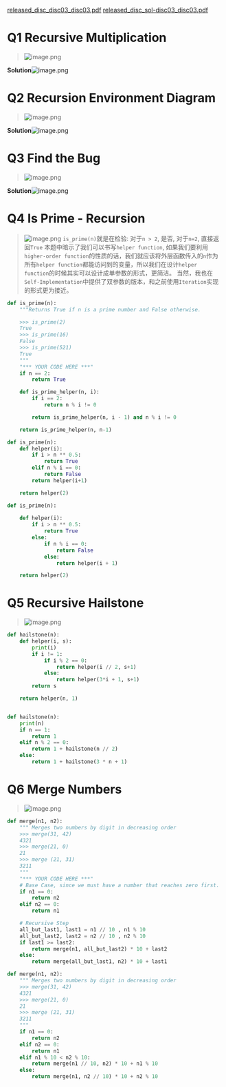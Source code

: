 [released_disc_disc03_disc03.pdf](https://www.yuque.com/attachments/yuque/0/2022/pdf/12393765/1672482787462-07516d36-b2b2-4766-9399-5262a716be11.pdf)
[released_disc_sol-disc03_disc03.pdf](https://www.yuque.com/attachments/yuque/0/2022/pdf/12393765/1672482787510-dc14906a-63ac-4dcf-a8c4-2850acb808c1.pdf)


# Q1 Recursive Multiplication
> ![image.png](./Discussion_03__Recursion.assets/20230302_1012023503.png)

**Solution**![image.png](./Discussion_03__Recursion.assets/20230302_1012025262.png)

# Q2 Recursion Environment Diagram
> ![image.png](./Discussion_03__Recursion.assets/20230302_1012039577.png)

**Solution**![image.png](./Discussion_03__Recursion.assets/20230302_1012032663.png)


# Q3 Find the Bug
> ![image.png](./Discussion_03__Recursion.assets/20230302_1012039444.png)

**Solution**![image.png](./Discussion_03__Recursion.assets/20230302_1012039612.png)

# Q4 Is Prime - Recursion
> ![image.png](./Discussion_03__Recursion.assets/20230302_1012032683.png)
> `is_prime(n)`就是在检验: 对于`n > 2`, 是否, 对于`n=2`, 直接返回`True`
> 本题中暗示了我们可以书写`helper function`, 如果我们要利用`higher-order function`的性质的话，我们就应该将外层函数传入的`n`作为所有`helper function`都能访问到的变量，所以我们在设计`helper function`的时候其实可以设计成单参数的形式，更简洁。
> 当然，我也在`Self-Implementation`中提供了双参数的版本，和之前使用`Iteration`实现的形式更为接近。

```python
def is_prime(n):
    """Returns True if n is a prime number and False otherwise.

    >>> is_prime(2)
    True
    >>> is_prime(16)
    False
    >>> is_prime(521)
    True
    """
    "*** YOUR CODE HERE ***"
    if n == 2:
        return True

    def is_prime_helper(n, i):
        if i == 2:
            return n % i != 0

        return is_prime_helper(n, i - 1) and n % i != 0

    return is_prime_helper(n, n-1)
```
```python
def is_prime(n):
    def helper(i):
    	if i > n ** 0.5:
            return True
        elif n % i == 0:
            return False
        return helper(i+1)

    return helper(2)
```
```python
def is_prime(n):
    
    def helper(i):
        if i > n ** 0.5:
            return True
        else:
            if n % i == 0:
                return False
            else:
                return helper(i + 1)

    return helper(2)
```

# Q5 Recursive Hailstone
> ![image.png](./Discussion_03__Recursion.assets/20230302_1012035560.png)

```python
def hailstone(n):
    def helper(i, s):
        print(i)
        if i != 1:
            if i % 2 == 0:
                return helper(i // 2, s+1)
            else:
                return helper(3*i + 1, s+1)
        return s

    return helper(n, 1)
```
```python

def hailstone(n):
    print(n)
    if n == 1:
        return 1
    elif n % 2 == 0:
        return 1 + hailstone(n // 2)
    else:
        return 1 + hailstone(3 * n + 1)
```


# Q6 Merge Numbers
> ![image.png](./Discussion_03__Recursion.assets/20230302_1012037819.png)

```python
def merge(n1, n2):
    """ Merges two numbers by digit in decreasing order
    >>> merge(31, 42)
    4321
    >>> merge(21, 0)
    21
    >>> merge (21, 31)
    3211
    """
    "*** YOUR CODE HERE ***"
    # Base Case, since we must have a number that reaches zero first.
    if n1 == 0:
        return n2
    elif n2 == 0:
        return n1

    # Recursive Step
    all_but_last1, last1 = n1 // 10 , n1 % 10
    all_but_last2, last2 = n2 // 10 , n2 % 10
    if last1 >= last2:
        return merge(n1, all_but_last2) * 10 + last2
    else:
        return merge(all_but_last1, n2) * 10 + last1
```
```python
def merge(n1, n2):
    """ Merges two numbers by digit in decreasing order
    >>> merge(31, 42)
    4321
    >>> merge(21, 0)
    21
    >>> merge (21, 31) 
    3211
    """
    if n1 == 0:
        return n2
    elif n2 == 0:
        return n1
    elif n1 % 10 < n2 % 10:
        return merge(n1 // 10, n2) * 10 + n1 % 10
    else:
        return merge(n1, n2 // 10) * 10 + n2 % 10
```
